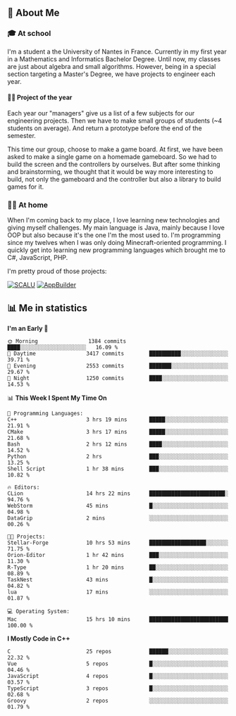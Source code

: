 ## 👀 About Me

### 🎓 At school

I'm a student a the University of Nantes in France. Currently in my first year in a Mathematics and Informatics Bachelor Degree. Until now, my classes are just about algebra and small algorithms. However, being in a special section targeting a Master's Degree, we have projects to engineer each year. 

#### 🔧🔬 Project of the year

Each year our "managers" give us a list of a few subjects for our engineering projects. Then we have to make small groups of students (~4 students on average). And return a prototype before the end of the semester.

This time our group, choose to make a game board. At first, we have been asked to make a single game on a homemade gameboard. So we had to build the screen and the controllers by ourselves. 
But after some thinking and brainstorming, we thought that it would be way more interesting to build, not only the gameboard and the controller but also a library to build games for it.

### 👨‍💻 At home

When I'm coming back to my place, I love learning new technologies and giving myself challenges. My main language is Java, mainly because I love OOP but also because it's the one I'm the most used to. I'm programming since my twelves when I was only doing Minecraft-oriented programming.  I quickly get into learning new programming languages which brought me to C#, JavaScript, PHP. 

I'm pretty proud of those projects:

[![SCALU](https://github-readme-stats.vercel.app/api/pin?username=renardfute&repo=SCALU)](https://github.com/renardfute/scalu)
[![AppBuilder](https://github-readme-stats.vercel.app/api/pin?username=pulsedev2&repo=AppBuilder)](https://github.com/pulsedev2/AppBuilder)

## 📊 Me in statistics
<!--START_SECTION:waka-->
**I'm an Early 🐤** 

```text
🌞 Morning                1384 commits        ████░░░░░░░░░░░░░░░░░░░░░   16.09 % 
🌆 Daytime                3417 commits        ██████████░░░░░░░░░░░░░░░   39.71 % 
🌃 Evening                2553 commits        ███████░░░░░░░░░░░░░░░░░░   29.67 % 
🌙 Night                  1250 commits        ████░░░░░░░░░░░░░░░░░░░░░   14.53 % 
```


📊 **This Week I Spent My Time On** 

```text
💬 Programming Languages: 
C++                      3 hrs 19 mins       █████░░░░░░░░░░░░░░░░░░░░   21.91 % 
CMake                    3 hrs 17 mins       █████░░░░░░░░░░░░░░░░░░░░   21.68 % 
Bash                     2 hrs 12 mins       ████░░░░░░░░░░░░░░░░░░░░░   14.52 % 
Python                   2 hrs               ███░░░░░░░░░░░░░░░░░░░░░░   13.25 % 
Shell Script             1 hr 38 mins        ███░░░░░░░░░░░░░░░░░░░░░░   10.82 % 

🔥 Editors: 
CLion                    14 hrs 22 mins      ████████████████████████░   94.76 % 
WebStorm                 45 mins             █░░░░░░░░░░░░░░░░░░░░░░░░   04.98 % 
DataGrip                 2 mins              ░░░░░░░░░░░░░░░░░░░░░░░░░   00.26 % 

🐱‍💻 Projects: 
Stellar-Forge            10 hrs 53 mins      ██████████████████░░░░░░░   71.75 % 
Orion-Editor             1 hr 42 mins        ███░░░░░░░░░░░░░░░░░░░░░░   11.30 % 
R-Type                   1 hr 20 mins        ██░░░░░░░░░░░░░░░░░░░░░░░   08.89 % 
TaskNest                 43 mins             █░░░░░░░░░░░░░░░░░░░░░░░░   04.82 % 
lua                      17 mins             ░░░░░░░░░░░░░░░░░░░░░░░░░   01.87 % 

💻 Operating System: 
Mac                      15 hrs 10 mins      █████████████████████████   100.00 % 
```

**I Mostly Code in C++** 

```text
C                        25 repos            ██████░░░░░░░░░░░░░░░░░░░   22.32 % 
Vue                      5 repos             █░░░░░░░░░░░░░░░░░░░░░░░░   04.46 % 
JavaScript               4 repos             █░░░░░░░░░░░░░░░░░░░░░░░░   03.57 % 
TypeScript               3 repos             █░░░░░░░░░░░░░░░░░░░░░░░░   02.68 % 
Groovy                   2 repos             ░░░░░░░░░░░░░░░░░░░░░░░░░   01.79 % 
```




<!--END_SECTION:waka-->
